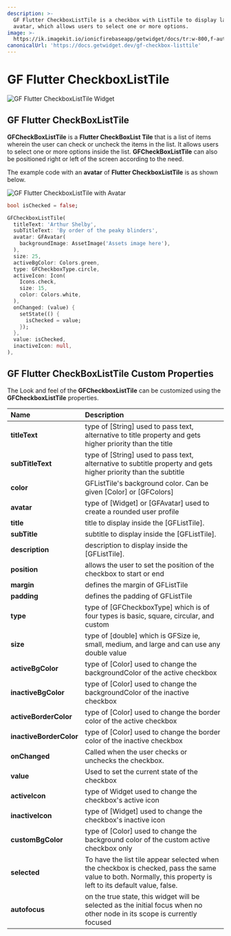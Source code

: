 ```yaml
---
description: >-
  GF Flutter CheckboxListTile is a checkbox with ListTile to display labels and
  avatar, which allows users to select one or more options.
image: >-
  https://ik.imagekit.io/ionicfirebaseapp/getwidget/docs/tr:w-800,f-auto/Docs_banner-Checkbox_list_tile_2x_C8edTv6HW.png
canonicalUrl: 'https://docs.getwidget.dev/gf-checkbox-listtile'
---
```


# GF Flutter CheckboxListTile

![GF Flutter CheckboxListTile Widget](https://ik.imagekit.io/ionicfirebaseapp/getwidget/docs/tr:w-800,f-auto/Docs_banner-Checkbox_list_tile_2x_C8edTv6HW.png)

## GF Flutter CheckBoxListTile

**GFCheckBoxListTile** is a **Flutter CheckBoxList Tile** that is a list of items wherein the user can check or uncheck the items in the list. It allows users to select one or more options inside the list. **GFCheckBoxListTile** can also be positioned right or left of the screen according to the need.

The example code with an **avatar** of **Flutter CheckboxListTile** is as shown below.

![GF Flutter CheckboxListTile with Avatar](https://ik.imagekit.io/ionicfirebaseapp/getwidget/docs/tr:w-800,f-auto/Checkbox_list_tile_3x_pjFO-T5_W.png)

```dart
bool isChecked = false;

GFCheckboxListTile(
  titleText: 'Arthur Shelby',
  subTitleText: 'By order of the peaky blinders',
  avatar: GFAvatar(
    backgroundImage: AssetImage('Assets image here'),
  ),
  size: 25,
  activeBgColor: Colors.green,
  type: GFCheckboxType.circle,
  activeIcon: Icon(
    Icons.check,
    size: 15,
    color: Colors.white,
  ),
  onChanged: (value) {
    setState(() {
      isChecked = value;
    });
  },
  value: isChecked,
  inactiveIcon: null,
),
```

## **GF Flutter CheckBoxListTile** Custom Properties

The Look and feel of the **GFCheckboxListTile** can be customized using the **GFCheckboxListTile** properties.

| Name | Description |
| :--- | :--- |
| **titleText** | type of \[String\] used to pass text, alternative to title property and gets higher priority than the title |
| **subTitleText** | type of \[String\] used to pass text, alternative to subtitle property and gets higher priority than the subtitle |
| **color** | GFListTile's background color. Can be given \[Color\] or \[GFColors\] |
| **avatar** | type of \[Widget\] or \[GFAvatar\] used to create a rounded user profile |
| **title** | title to display inside the \[GFListTile\]. |
| **subTitle** | subtitle to display inside the \[GFListTile\]. |
| **description** | description to display inside the \[GFListTile\]. |
| **position** | allows the user to set the position of the checkbox to start or end |
| **margin** | defines the margin of GFListTile |
| **padding** | defines the padding of GFListTile |
| **type** | type of \[GFCheckboxType\] which is of four types is basic, square, circular, and custom |
| **size** | type of \[double\] which is GFSize ie, small, medium, and large and can use any double value |
| **activeBgColor** | type of \[Color\] used to change the backgroundColor of the active checkbox |
| **inactiveBgColor** | type of \[Color\] used to change the backgroundColor of the inactive checkbox |
| **activeBorderColor** | type of \[Color\] used to change the border color of the active checkbox |
| **inactiveBorderColor** | type of \[Color\] used to change the border color of the inactive checkbox |
| **onChanged** | Called when the user checks or unchecks the checkbox. |
| **value** | Used to set the current state of the checkbox |
| **activeIcon** | type of Widget used to change the  checkbox's active icon |
| **inactiveIcon** | type of \[Widget\] used to change the  checkbox's inactive icon |
| **customBgColor** | type of \[Color\] used to change the background color of the custom active  checkbox only |
| **selected** | To have the list tile appear selected when the checkbox is checked, pass the same value to both. Normally, this property is left to its default value, false. |
| **autofocus** | on the true state,  this widget will be selected as the initial focus when no other node in its scope is currently focused |

